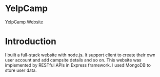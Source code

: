 # YelpCamp

[YelpCamp Website](https://stark-tundra-27623.herokuapp.com/)

# Introduction
I built a full-stack website with node.js. It support client to create their own user account and  add campsite details and so on. This website was implemented by RESTful APIs in Express framework. I used MongoDB to store user data. 





